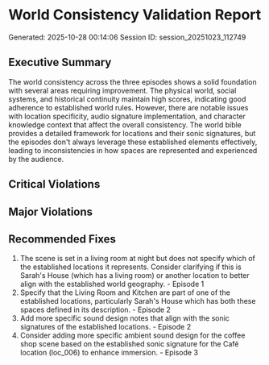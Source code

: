 # World Consistency Validation Report

Generated: 2025-10-28 00:14:06
Session ID: session_20251023_112749

## Executive Summary

The world consistency across the three episodes shows a solid foundation with several areas requiring improvement. The physical world, social systems, and historical continuity maintain high scores, indicating good adherence to established world rules. However, there are notable issues with location specificity, audio signature implementation, and character knowledge context that affect the overall consistency. The world bible provides a detailed framework for locations and their sonic signatures, but the episodes don't always leverage these established elements effectively, leading to inconsistencies in how spaces are represented and experienced by the audience.

## Critical Violations


## Major Violations


## Recommended Fixes

1. The scene is set in a living room at night but does not specify which of the established locations it represents. Consider clarifying if this is Sarah's House (which has a living room) or another location to better align with the established world geography. - Episode 1
2. Specify that the Living Room and Kitchen are part of one of the established locations, particularly Sarah's House which has both these spaces defined in its description. - Episode 2
3. Add more specific sound design notes that align with the sonic signatures of the established locations. - Episode 2
4. Consider adding more specific ambient sound design for the coffee shop scene based on the established sonic signature for the Café location (loc_006) to enhance immersion. - Episode 3
